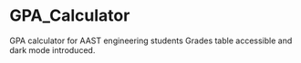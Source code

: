 # GPA_Calculator
GPA calculator for AAST engineering students
Grades table accessible and dark mode introduced.
